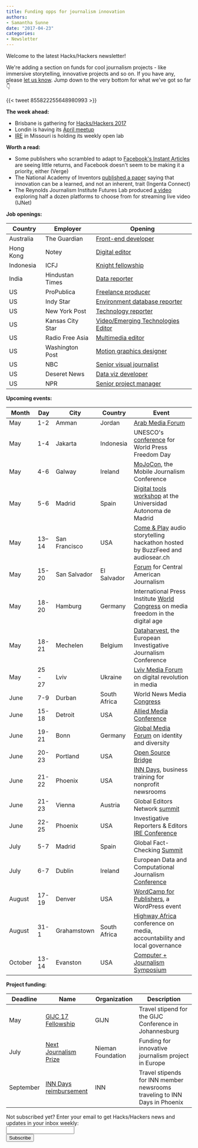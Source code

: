 ```yaml
---
title: Funding opps for journalism innovation
authors:
- Samantha Sunne
date: "2017-04-23"
categories:
- Newsletter
---
```


Welcome to the latest Hacks/Hackers newsletter!

We're adding a section on funds for cool journalism projects - like immersive storytelling, innovative projects and so on. If you have any, please [let us know](http://twitter.com/hackshackers). Jump down to the very bottom for what we've got so far :point_down:

{{< tweet 855822255648980993 >}}

**The week ahead:**

* Brisbane is gathering for [Hacks/Hackers 2017](https://www.meetup.com/Hacks-Hackers-Brisbane/events/238376763/)
* Londin is having its [April meetup](https://www.eventbrite.co.uk/e/hackshackers-london-april-meetup-tickets-31395643214)
* [IRE](http://www.meetup.com/hackshackersIRE/) in Missouri is holding its weekly open lab

**Worth a read:**

* Some publishers who scrambled to adapt to [Facebook's Instant Articles](http://www.theverge.com/2017/4/16/15314210/instant-articles-facebook-future-ads-video) are seeing little returns, and Facebook doesn't seem to be making it a priority, either (Verge)
* The National Academy of Inventors [published a paper](http://www.ingentaconnect.com/content/nai/ti/2017/00000018/00000004/art00013) saying that innovation can be a learned, and not an inherent, trait (Ingenta Connect)
* The Reynolds Journalism Institute Futures Lab produced [a video](https://ijnet.org/en/best-apps-for-live-streaming-video) exploring half a dozen platforms to choose from for streaming live video (IJNet) 

**Job openings:**

| Country | Employer | Opening |
| ------- | -------- | ------- |
Australia | The Guardian | [Front-end developer](https://gnm.taleo.net/careersection/ex/jobdetail.ftl?job=SYD00003T)
Hong Kong | Notey | [Digital editor](http://www.cpjobs.com/hk/job/digital-editor-1723495)
Indonesia | ICFJ | [Knight fellowship](http://www.icfj.org/icfj-knight-fellowship-indonesia)
India | Hindustan Times | [Data reporter](https://twitter.com/GurmanBhatia)
US | ProPublica | [Freelance producer](https://www.propublica.org/atpropublica/item/propublica-is-hiring-a-freelance-producer-copy-editor)
US | Indy Star | [Environment database reporter](http://ire.org/jobs/job/1007/)
US | New York Post | [Technology reporter](http://talkingbiznews.com/biz-news-help-wanted/new-york-post-seeks-technology-reporter/)
US | Kansas City Star | [Video/Emerging Technologies Editor](http://www.careers.poynter.org/job/21762726/editor-job-in-kansas-city-mo-64108)
US | Radio Free Asia | [Multimedia editor](http://snd.org/jobs/view/multimedia-editor-7/)
US | Washington Post | [Motion graphics designer](http://snd.org/jobs/view/editorial-designer-with-motion-graphics-experience-for-snapchat-discover/)
US | NBC | [Senior visual journalist](https://sjobs.brassring.com/TGWEbHost/jobdetails.aspx?partnerid=25354&siteid=5108&jobid=368055)
US | Deseret News | [Data viz developer](https://deseretnews.applicantpro.com/jobs/560641.html)
US | NPR | [Senior project manager](https://careers-npr.icims.com/jobs/3057/senior-project-manager%2c-executive-office/job?mobile=false&width=900&height=500&bga=true&needsRedirect=false&jan1offset=-300&jun1offset=-240)

**Upcoming events:**

| Month | Day | City | Country | Event |
| ----- | --- | ---- | ------- | ----- |
May | 1-2 | Amman | Jordan | [Arab Media Forum](http://www.arabmediaforum.ae/en/media-center/press-releases/registration-opens-for-the-16th-arab-media-forum.aspx)
May | 1-4 | Jakarta | Indonesia | UNESCO's [conference](http://en.unesco.org/wpfd) for World Press Freedom Day
May | 4-6 | Galway | Ireland | [MoJoCon](https://mojocon.rte.ie/), the Mobile Journalism Conference
May | 5-6 | Madrid | Spain | [Digital tools workshop](https://blog.coralproject.net/open-positions/) at the Universidad Autonoma de Madrid
May | 13–14 | San Francisco | USA| [Come & Play](http://comeandplay.org/) audio storytelling hackathon hosted by BuzzFeed and audiosear.ch
May | 15-20 | San Salvador | El Salvador | [Forum](http://forocap.elfaro.net/es/2016) for Central American Journalism
May | 18-20 | Hamburg | Germany | International Press Institute [World Congress](https://ipiwoco2017.sched.com/list/descriptions/) on media freedom in the digital age
May | 18-21 | Mechelen | Belgium | [Dataharvest](http://journalismfund.eu/event/eijc-dataharvest-2017-mechelen), the European Investigative Journalism Conference
May | 25 - 27 | Lviv | Ukraine | [Lviv Media Forum](http://lvivmediaforum.com/2017/en/about/) on digital revolution in media
June | 7-9 | Durban | South Africa | World News Media [Congress](https://events.wan-ifra.org/events/world-news-media-congress-2017)
June | 15-18 | Detroit | USA | [Allied Media Conference](https://www.alliedmedia.org/amc)
June | 19-21 | Bonn | Germany | [Global Media Forum](http://www.dw.com/en/global-media-forum/global-media-forum/s-101219) on identity and diversity
June | 20-23 | Portland | USA | [Open Source Bridge](http://opensourcebridge.org/)
June | 21-22 | Phoenix | USA | [INN Days](https://www.eventbrite.com/e/inn-days-2017-growing-the-business-of-nonprofit-news-tickets-33152766818), business training for nonprofit newsrooms
June | 21-23 | Vienna | Austria | Global Editors Network [summit](https://events.bizzabo.com/201051/page/1009031/gen-summit-2017)
June | 22-25 | Phoenix | USA | Investigative Reporters & Editors [IRE Conference]([http://www.ire.org/conferences/ire2017/](http://www.ire.org/conferences/ire2017/))
July | 5-7 | Madrid | Spain | Global Fact-Checking [Summit](http://about.poynter.org/node/102080)
July | 6-7 | Dublin | Ireland | European Data and Computational Journalism [Conference](http://datajconf.com/)
August | 17-19 | Denver | USA | [WordCamp for Publishers](https://2017-denver.journalist.wordcamp.org/), a WordPress event
August | 31-1 | Grahamstown | South Africa | [Highway Africa](http://highwayafrica.ru.ac.za/) conference on media, accountability and local governance
October | 13-14 | Evanston | USA | [Computer + Journalism Symposium](http://cj2017.northwestern.edu/)

**Project funding:**

| Deadline | Name | Organization | Description |
| -------- | ---- | ------------ | ----- |
May | [GIJC 17 Fellowship](http://gijn.org/2017/03/01/fellowships-to-attend-the-global-investigative-journalism-conference/) | GIJN | Travel stipend for the GIJC Conference in Johannesburg
July | [Next Journalism Prize](http://www.nextjournalism.eu/en/) | Nieman Foundation | Funding for innovative journalism project in Europe
September | [INN Days reimbursement](https://form.jotform.com/60836014737961) | INN | Travel stipends for INN member newsrooms traveling to INN Days in Phoenix

<div id="mc_embed_signup"><form id="mc-embedded-subscribe-form" class="validate" action="//hackshackers.us1.list-manage.com/subscribe/post?u=c56f2e53d5ed6ef87f8aaa75c&amp;id=fb2bc6f10b" method="post" name="mc-embedded-subscribe-form" novalidate="" target="_blank">
<div id="mc_embed_signup_scroll">
<div class="mc-field-group"><label for="mce-EMAIL">Not subscribed yet? Enter your email to get Hacks/Hackers news and updates in your inbox weekly:  </label></div>
<div class="mc-field-group"><input id="mce-EMAIL" class="required email" name="EMAIL" type="email" value="" /></div>
<!-- real people should not fill this in and expect good things - do not remove this or risk form bot signups-->
<div style="position: absolute; left: -5000px;"><input tabindex="-1" name="b_c56f2e53d5ed6ef87f8aaa75c_fb2bc6f10b" type="text" value="" /></div>
<div class="clear"><input id="mc-embedded-subscribe" class="button" name="subscribe" type="submit" value="Subscribe" /></div>
</div>
</form></div>
<!--End mc_embed_signup-->

<meta name="twitter:card" content="summary">
<meta name="twitter:image:src" content="https://hackshackers.com/content-images/about/hackshackers_logomark.png">

